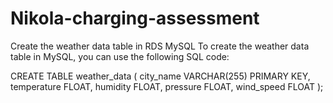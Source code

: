 # Nikola-charging-assessment

Create the weather data table in RDS MySQL
To create the weather data table in MySQL, you can use the following SQL code:

CREATE TABLE weather_data (
    city_name VARCHAR(255) PRIMARY KEY,
    temperature FLOAT,
    humidity FLOAT,
    pressure FLOAT,
    wind_speed FLOAT
);
